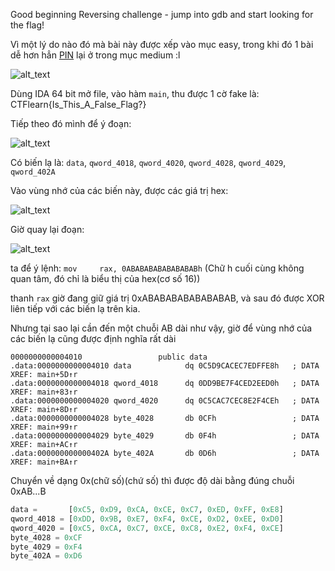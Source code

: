 Good beginning Reversing challenge - jump into gdb and start looking for the flag!

Vì một lý do nào đó mà bài này được xếp vào mục easy, trong khi đó 1 bài dễ hơn hẳn [PIN](https://github.com/TsukasaYuzaki/CTF-WU/tree/main/re/CTFlearn/PIN) lại ở trong mục medium :l

![alt_text](https://i.imgur.com/JjUWURn.png)

Dùng IDA 64 bit mở file, vào hàm ```main```, thu được 1 cờ fake là: CTFlearn{Is_This_A_False_Flag?}

Tiếp theo đó mình để ý đoạn: 

![alt_text](https://i.imgur.com/g1QJtS2.png)

Có biến lạ là: ```data```, ```qword_4018```, ```qword_4020```, ```qword_4028```,  ```qword_4029```,  ```qword_402A```

Vào vùng nhớ của các biến này, được các giá trị hex:

![alt_text](https://i.imgur.com/6mvps1t.png)

Giờ quay lại đoạn:

![alt_text](https://i.imgur.com/g1QJtS2.png)

ta để ý lệnh: ```mov     rax, 0ABABABABABABABABh``` (Chữ h cuối cùng không quan tâm, đó chỉ là biểu thị của hex(cơ số 16))

thanh ```rax``` giờ đang giữ giá trị 0xABABABABABABABAB, và sau đó được XOR liên tiếp với các biến lạ trên kia.

Nhưng tại sao lại cần đến một chuỗi AB dài như vậy, giờ để vùng nhớ của các biến lạ cũng được định nghĩa rất dài

```
0000000000004010                 public data
.data:0000000000004010 data            dq 0C5D9CACEC7EDFFE8h   ; DATA XREF: main+5D↑r
.data:0000000000004018 qword_4018      dq 0DD9BE7F4CED2EED0h   ; DATA XREF: main+83↑r
.data:0000000000004020 qword_4020      dq 0C5CAC7CEC8E2F4CEh   ; DATA XREF: main+8D↑r
.data:0000000000004028 byte_4028       db 0CFh                 ; DATA XREF: main+99↑r
.data:0000000000004029 byte_4029       db 0F4h                 ; DATA XREF: main+AC↑r
.data:000000000000402A byte_402A       db 0D6h                 ; DATA XREF: main+BA↑r
```

Chuyển về dạng 0x(chữ số)(chứ số) thì được độ dài bằng đúng chuỗi 0xAB...B

```python
data =       [0xC5, 0xD9, 0xCA, 0xCE, 0xC7, 0xED, 0xFF, 0xE8]
qword_4018 = [0xDD, 0x9B, 0xE7, 0xF4, 0xCE, 0xD2, 0xEE, 0xD0]    
qword_4020 = [0xC5, 0xCA, 0xC7, 0xCE, 0xC8, 0xE2, 0xF4, 0xCE]    
byte_4028 = 0xCF    
byte_4029 = 0xF4    
byte_402A = 0xD6
```
